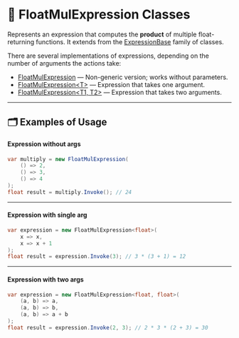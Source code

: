 # 🧩 FloatMulExpression Classes

Represents an expression that computes the **product** of multiple float-returning functions. It extends from
the [ExpressionBase](ExpressionsBase.md) family of classes.

There are several implementations of expressions, depending on the number of arguments the actions take:

- [FloatMulExpression](FloatMulExpression.md) — Non-generic version; works without parameters.
- [FloatMulExpression&lt;T&gt;](FloatMulExpression%601.md) — Expression that takes one argument.
- [FloatMulExpression&lt;T1, T2&gt;](FloatMulExpression%602.md) — Expression that takes two arguments.

---

## 🗂 Examples of Usage

#### Expression without args

```csharp
var multiply = new FloatMulExpression(
    () => 2,
    () => 3,
    () => 4
);
float result = multiply.Invoke(); // 24
```

---

#### Expression with single arg

```csharp
var expression = new FloatMulExpression<float>(
    x => x,
    x => x + 1
);
float result = expression.Invoke(3); // 3 * (3 + 1) = 12
```

---

#### Expression with two args

```csharp
var expression = new FloatMulExpression<float, float>(
    (a, b) => a,
    (a, b) => b,
    (a, b) => a + b
);
float result = expression.Invoke(2, 3); // 2 * 3 * (2 + 3) = 30
```
